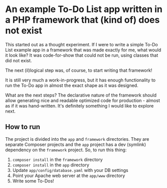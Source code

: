 # An example To-Do List app written in a PHP framework that (kind of) does not exist

This started out as a thought experiment. If I were to write a simple To-Do List example app in a framework that was made exactly for me, what would it look like? It was code-for-show that could not be run, using classes that did not exist.

The next (il)logical step was, of course, to start writing that framework!

It is still very much a work-in-progress, but it has enough functionality to run the To-Do app in almost the exact shape as it was designed.

What are the next steps? The declarative nature of the framework should allow generating nice and readable optimized code for production - almost as if it was hand-written. It's definitely something I would like to explore next.

## How to run #

The project is divided into the `app` and `framework` directories. They are separate Composer projects and the `app` project has a dev (symlink) dependency on the `framework` project. So, to run this thing:

1. `composer install` in the `framework` directory
1. `composer install` in the `app` directory
1. Update `app/config/database.yaml` with your DB settings
1. Point your Apache web server at the `app/www` directory
1. Write some To-Dos!